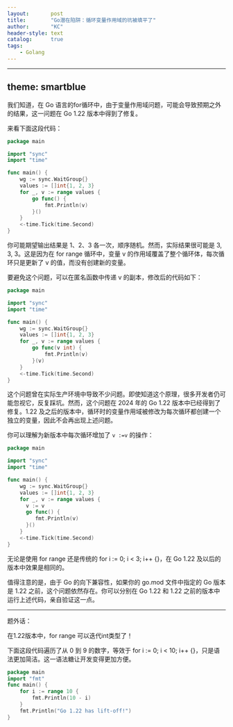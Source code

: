 ```yaml
---
layout:       post
title:        "Go潜在陷阱：循环变量作用域的坑被填平了"
author:       "KC"
header-style: text
catalog:      true
tags:
    - Golang
---
```


---
theme: smartblue
---
我们知道，在 Go 语言的for循环中，由于变量作用域问题，可能会导致预期之外的结果，这一问题在 Go 1.22 版本中得到了修复。

来看下面这段代码：

```go
package main

import "sync"
import "time"

func main() {
    wg := sync.WaitGroup{}
    values := []int{1, 2, 3}
    for _, v := range values {
        go func() {
            fmt.Println(v)
        }()
    }
    <-time.Tick(time.Second)
}
```
你可能期望输出结果是 1、2、3 各一次，顺序随机。然而，实际结果很可能是 3, 3, 3。这是因为在 for range 循环中，变量 v 的作用域覆盖了整个循环体，每次循环只是更新了 v 的值，而没有创建新的变量。

要避免这个问题，可以在匿名函数中传递 v 的副本，修改后的代码如下：

```go
package main

import "sync"
import "time"

func main() {
    wg := sync.WaitGroup{}
    values := []int{1, 2, 3}
    for _, v := range values {
        go func(v int) {
            fmt.Println(v)
        }(v)
    }
    <-time.Tick(time.Second)
}
```

这个问题曾在实际生产环境中导致不少问题。即使知道这个原理，很多开发者仍可能忽视它，反复踩坑。然而，这个问题在 2024 年的 Go 1.22 版本中已经得到了修复。1.22 及之后的版本中，循环时的变量作用域被修改为每次循环都创建一个独立的变量，因此不会再出现上述问题。

你可以理解为新版本中每次循环增加了 `v :=v` 的操作：

```go
package main

import "sync"
import "time"

func main() {
    wg := sync.WaitGroup{}
    values := []int{1, 2, 3}
    for _, v := range values {
      v := v
      go func() {
         fmt.Println(v)
      }()
    }
    <-time.Tick(time.Second)
}
```

无论是使用 for range 还是传统的 for i := 0; i < 3; i++ {}，在 Go 1.22 及以后的版本中效果是相同的。

值得注意的是，由于 Go 的向下兼容性，如果你的 go.mod 文件中指定的 Go 版本是 1.22 之前，这个问题依然存在。你可以分别在 Go 1.22 和 1.22 之前的版本中运行上述代码，亲自验证这一点。

--------
题外话：

在1.22版本中，for range 可以迭代int类型了！

下面这段代码遍历了从 0 到 9 的数字，等效于 for i := 0; i < 10; i++ {}，只是语法更加简洁。这一语法糖让开发变得更加方便。

```go
package main
import "fmt"
func main() {
    for i := range 10 {
        fmt.Println(10 - i)
    }
    fmt.Println("Go 1.22 has lift-off!")
}
```